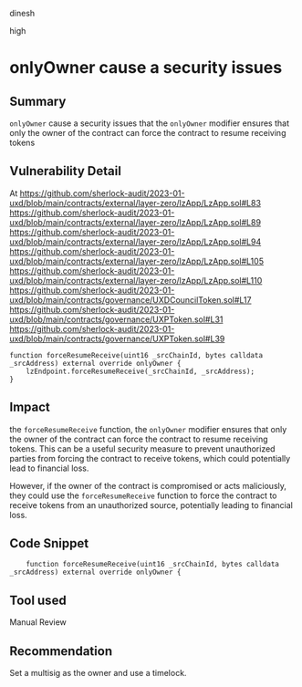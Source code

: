 dinesh

high

# onlyOwner cause a security issues

## Summary
`onlyOwner` cause a security issues  that the `onlyOwner` modifier ensures that only the owner of the contract can force the contract to resume receiving tokens

## Vulnerability Detail
At https://github.com/sherlock-audit/2023-01-uxd/blob/main/contracts/external/layer-zero/lzApp/LzApp.sol#L83
https://github.com/sherlock-audit/2023-01-uxd/blob/main/contracts/external/layer-zero/lzApp/LzApp.sol#L89
https://github.com/sherlock-audit/2023-01-uxd/blob/main/contracts/external/layer-zero/lzApp/LzApp.sol#L94
https://github.com/sherlock-audit/2023-01-uxd/blob/main/contracts/external/layer-zero/lzApp/LzApp.sol#L105
https://github.com/sherlock-audit/2023-01-uxd/blob/main/contracts/external/layer-zero/lzApp/LzApp.sol#L110
https://github.com/sherlock-audit/2023-01-uxd/blob/main/contracts/governance/UXDCouncilToken.sol#L17
https://github.com/sherlock-audit/2023-01-uxd/blob/main/contracts/governance/UXPToken.sol#L31
https://github.com/sherlock-audit/2023-01-uxd/blob/main/contracts/governance/UXPToken.sol#L39

    function forceResumeReceive(uint16 _srcChainId, bytes calldata _srcAddress) external override onlyOwner {
        lzEndpoint.forceResumeReceive(_srcChainId, _srcAddress);
    }

## Impact
 the `forceResumeReceive` function, the `onlyOwner` modifier ensures that only the owner of the contract can force the contract to resume receiving tokens. This can be a useful security measure to prevent unauthorized parties from forcing the contract to receive tokens, which could potentially lead to financial loss.

However, if the owner of the contract is compromised or acts maliciously, they could use the `forceResumeReceive` function to force the contract to receive tokens from an unauthorized source, potentially leading to financial loss.

## Code Snippet
`    function forceResumeReceive(uint16 _srcChainId, bytes calldata _srcAddress) external override onlyOwner {`

## Tool used

Manual Review

## Recommendation
Set a multisig as the owner and use a timelock.